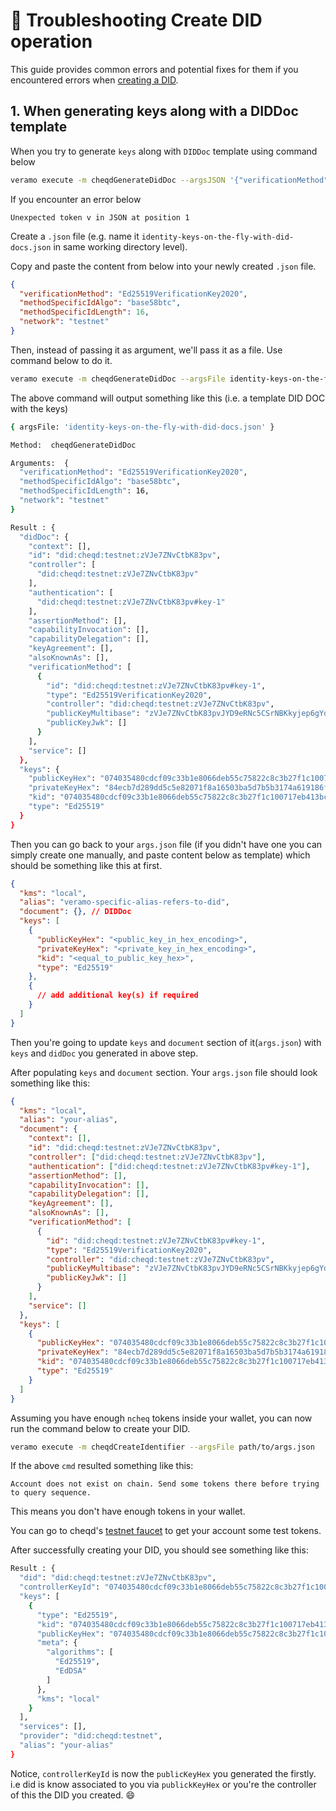 # 🤨 Troubleshooting Create DID operation

This guide provides common errors and potential fixes for them if you encountered errors when [creating a DID](../../tutorials/did-operations/create-a-did.md).

## 1. When generating keys along with a DIDDoc template

When you try to generate `keys` along with `DIDDoc` template using command below

```bash
veramo execute -m cheqdGenerateDidDoc --argsJSON '{"verificationMethod": "Ed25519VerificationKey2020", "methodSpecificIdAlgo": "base58btc", "methodSpecificIdLength": 16, "network": "testnet"}'
```

If you encounter an error below

`Unexpected token v in JSON at position 1`

Create a `.json` file (e.g. name it `identity-keys-on-the-fly-with-did-docs.json` in same working directory level).

Copy and paste the content from below into your newly created `.json` file.

```json
{
  "verificationMethod": "Ed25519VerificationKey2020",
  "methodSpecificIdAlgo": "base58btc",
  "methodSpecificIdLength": 16,
  "network": "testnet"
}
```

Then, instead of passing it as argument, we'll pass it as a file. Use command below to do it.

```bash
veramo execute -m cheqdGenerateDidDoc --argsFile identity-keys-on-the-fly-with-did-docs.json
```

The above command will output something like this (i.e. a template DID DOC with the keys)

```bash
{ argsFile: 'identity-keys-on-the-fly-with-did-docs.json' }

Method:  cheqdGenerateDidDoc

Arguments:  {
  "verificationMethod": "Ed25519VerificationKey2020",
  "methodSpecificIdAlgo": "base58btc",
  "methodSpecificIdLength": 16,
  "network": "testnet"
}

Result : {
  "didDoc": {
    "context": [],
    "id": "did:cheqd:testnet:zVJe7ZNvCtbK83pv",
    "controller": [
      "did:cheqd:testnet:zVJe7ZNvCtbK83pv"
    ],
    "authentication": [
      "did:cheqd:testnet:zVJe7ZNvCtbK83pv#key-1"
    ],
    "assertionMethod": [],
    "capabilityInvocation": [],
    "capabilityDelegation": [],
    "keyAgreement": [],
    "alsoKnownAs": [],
    "verificationMethod": [
      {
        "id": "did:cheqd:testnet:zVJe7ZNvCtbK83pv#key-1",
        "type": "Ed25519VerificationKey2020",
        "controller": "did:cheqd:testnet:zVJe7ZNvCtbK83pv",
        "publicKeyMultibase": "zVJe7ZNvCtbK83pvJYD9eRNc5CSrNBKkyjep6gYdaWub",
        "publicKeyJwk": []
      }
    ],
    "service": []
  },
  "keys": {
    "publicKeyHex": "074035480cdcf09c33b1e8066deb55c75822c8c3b27f1c100717eb413bc08e06",
    "privateKeyHex": "84ecb7d289dd5c5e82071f8a16503ba5d7b5b3174a619186f430918a6ab00e3b074035480cdcf09c33b1e8066deb55c75822c8c3b27f1c100717eb413bc08e06",
    "kid": "074035480cdcf09c33b1e8066deb55c75822c8c3b27f1c100717eb413bc08e06",
    "type": "Ed25519"
  }
}
```

Then you can go back to your `args.json` file (if you didn't have one you can simply create one manually, and paste content below as template) which should be something like this at first.

```json
{
  "kms": "local",
  "alias": "veramo-specific-alias-refers-to-did",
  "document": {}, // DIDDoc
  "keys": [
    {
      "publicKeyHex": "<public_key_in_hex_encoding>",
      "privateKeyHex": "<private_key_in_hex_encoding>",
      "kid": "<equal_to_public_key_hex>",
      "type": "Ed25519"
    },
    {
      // add additional key(s) if required
    }
  ]
}
```

Then you're going to update `keys` and `document` section of it(`args.json`) with `keys` and `didDoc` you generated in above step.

After populating `keys` and `document` section. Your `args.json` file should look something like this:

```json
{
  "kms": "local",
  "alias": "your-alias",
  "document": {
    "context": [],
    "id": "did:cheqd:testnet:zVJe7ZNvCtbK83pv",
    "controller": ["did:cheqd:testnet:zVJe7ZNvCtbK83pv"],
    "authentication": ["did:cheqd:testnet:zVJe7ZNvCtbK83pv#key-1"],
    "assertionMethod": [],
    "capabilityInvocation": [],
    "capabilityDelegation": [],
    "keyAgreement": [],
    "alsoKnownAs": [],
    "verificationMethod": [
      {
        "id": "did:cheqd:testnet:zVJe7ZNvCtbK83pv#key-1",
        "type": "Ed25519VerificationKey2020",
        "controller": "did:cheqd:testnet:zVJe7ZNvCtbK83pv",
        "publicKeyMultibase": "zVJe7ZNvCtbK83pvJYD9eRNc5CSrNBKkyjep6gYdaWub",
        "publicKeyJwk": []
      }
    ],
    "service": []
  },
  "keys": [
    {
      "publicKeyHex": "074035480cdcf09c33b1e8066deb55c75822c8c3b27f1c100717eb413bc08e06",
      "privateKeyHex": "84ecb7d289dd5c5e82071f8a16503ba5d7b5b3174a619186f430918a6ab00e3b074035480cdcf09c33b1e8066deb55c75822c8c3b27f1c100717eb413bc08e06",
      "kid": "074035480cdcf09c33b1e8066deb55c75822c8c3b27f1c100717eb413bc08e06",
      "type": "Ed25519"
    }
  ]
}
```

Assuming you have enough `ncheq` tokens inside your wallet, you can now run the command below to create your DID.

```bash
veramo execute -m cheqdCreateIdentifier --argsFile path/to/args.json
```

If the above `cmd` resulted something like this:

`Account does not exist on chain. Send some tokens there before trying to query sequence.`

This means you don't have enough tokens in your wallet. 

You can go to cheqd's [testnet faucet](http://testnet-faucet.cheqd.io/) to get your account some test tokens.

After successfully creating your DID, you should see something like this:

```bash
Result : {
  "did": "did:cheqd:testnet:zVJe7ZNvCtbK83pv",
  "controllerKeyId": "074035480cdcf09c33b1e8066deb55c75822c8c3b27f1c100717eb413bc08e06",
  "keys": [
    {
      "type": "Ed25519",
      "kid": "074035480cdcf09c33b1e8066deb55c75822c8c3b27f1c100717eb413bc08e06",
      "publicKeyHex": "074035480cdcf09c33b1e8066deb55c75822c8c3b27f1c100717eb413bc08e06",
      "meta": {
        "algorithms": [
          "Ed25519",
          "EdDSA"
        ]
      },
      "kms": "local"
    }
  ],
  "services": [],
  "provider": "did:cheqd:testnet",
  "alias": "your-alias"
}
```

Notice, `controllerKeyId` is now the `publicKeyHex` you generated the firstly. i.e did is know associated to you via `publickKeyHex` or you're the controller of this the DID you created. 😄
